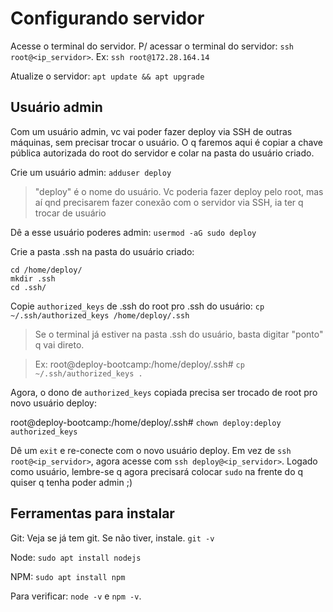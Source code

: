 # Configurando servidor

Acesse o terminal do servidor. P/ acessar o terminal do servidor:
`ssh root@<ip_servidor>`. Ex: `ssh root@172.28.164.14`

Atualize o servidor: `apt update && apt upgrade`

## Usuário admin

Com um usuário admin, vc vai poder fazer deploy via SSH de outras máquinas, sem
precisar trocar o usuário. O q faremos aqui é copiar a chave pública autorizada
do root do servidor e colar na pasta do usuário criado.

Crie um usuário admin: `adduser deploy`

> "deploy" é o nome do usuário. Vc poderia fazer deploy pelo root, mas aí qnd
> precisarem fazer conexão com o servidor via SSH, ia ter q trocar de usuário

Dê a esse usuário poderes admin: `usermod -aG sudo deploy`

Crie a pasta .ssh na pasta do usuário criado:

```
cd /home/deploy/
mkdir .ssh
cd .ssh/
```

Copie `authorized_keys` de .ssh do root pro .ssh do usuário:
`cp ~/.ssh/authorized_keys /home/deploy/.ssh`

> Se o terminal já estiver na pasta .ssh do usuário, basta digitar "ponto" q vai direto.

> Ex: root@deploy-bootcamp:/home/deploy/.ssh# `cp ~/.ssh/authorized_keys .`

Agora, o dono de `authorized_keys` copiada precisa ser trocado de root pro novo
usuário deploy:

root@deploy-bootcamp:/home/deploy/.ssh# `chown deploy:deploy authorized_keys`

Dê um `exit` e re-conecte com o novo usuário deploy. Em vez de
`ssh root@<ip_servidor>`, agora acesse com `ssh deploy@<ip_servidor>`. Logado
como usuário, lembre-se q agora precisará colocar `sudo` na frente do q quiser q
tenha poder admin ;)

## Ferramentas para instalar

Git:
Veja se já tem git. Se não tiver, instale. `git -v`

Node:
`sudo apt install nodejs`

NPM:
`sudo apt install npm`

Para verificar: `node -v` e `npm -v`.
